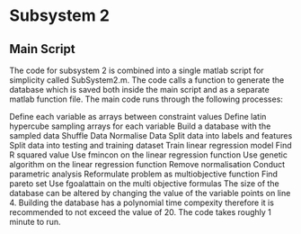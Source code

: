 # Subsystem 2

## Main Script
The code for subsystem 2 is combined into a single matlab script for simplicity called SubSystem2.m. The code calls a function to generate the database which is saved both inside the main script and as a separate matlab function file.
The main code runs through the following processes:

Define each variable as arrays between constraint values
Define latin hypercube sampling arrays for each variable
Build a database with the sampled data
Shuffle Data
Normalise Data
Split data into labels and features
Split data into testing and training dataset
Train linear regression model
Find R squared value
Use fmincon on the linear regression function
Use genetic algorithm on the linear regression function
Remove normalisation
Conduct parametric analysis
Reformulate problem as multiobjective function
Find pareto set
Use fgoalattain on the multi objective formulas
The size of the database can be altered by changing the value of the variable points on line 4. Building the database has a polynomial time compexity therefore it is recommended to not exceed the value of 20. The code takes roughly 1 minute to run.
